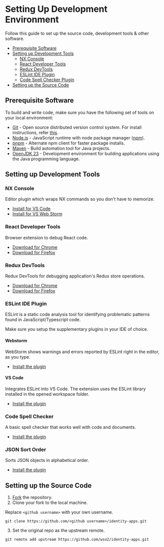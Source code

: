 # Setting Up Development Environment

Follow this guide to set up the source code, development tools & other software.

* [Prerequisite Software](#prerequisite-software)
* [Setting up Development Tools](#setting-up-development-tools)
  * [NX Console](#nx-console)
  * [React Developer Tools](#react-developer-tools)
  * [Redux DevTools](#redux-devtools)
  * [ESLint IDE Plugin](#eslint-ide-plugin)
  * [Code Spell Checker Plugin](#code-spell-checker-plugin)
* [Setting up the Source Code](#setting-up-the-source-code)

## Prerequisite Software

To build and write code, make sure you have the following set of tools on your local environment:

* [Git](https://git-scm.com/downloads) - Open source distributed version control system. For install instructions, refer [this](https://www.atlassian.com/git/tutorials/install-git).
* [Node.js](https://nodejs.org/en/download/) - JavaScript runtime with node package manager ([npm](https://www.npmjs.com/)).
* [pnpm](https://pnpm.io/) - Alternate npm client for faster package installs.
* [Maven](https://maven.apache.org/download.cgi) - Build automation tool for Java projects.
* [OpenJDK 23](https://jdk.java.net/23/) - Development environment for building applications using the Java programming language.

## Setting up Development Tools

### NX Console

Editor plugin which wraps NX commands so you don't have to memorize.

- [Install for VS Code](https://marketplace.visualstudio.com/items?itemName=nrwl.angular-console)
- [Install for VS Web Storm](https://plugins.jetbrains.com/plugin/15000-nx-webstorm)

### React Developer Tools

Browser extension to debug React code.

- [Download for Chrome](https://chrome.google.com/webstore/detail/react-developer-tools/fmkadmapgofadopljbjfkapdkoienihi?hl=en)
- [Download for Firefox](https://addons.mozilla.org/en-US/firefox/addon/react-devtools/)

### Redux DevTools

Redux DevTools for debugging application's Redux store operations.

- [Download for Chrome](https://chrome.google.com/webstore/detail/redux-devtools/lmhkpmbekcpmknklioeibfkpmmfibljd?hl=en)
- [Download for Firefox](https://addons.mozilla.org/en-US/firefox/addon/reduxdevtools/)

### ESLint IDE Plugin

ESLint is a static code analysis tool for identifying problematic patterns found in JavaScript/Typescript code.

Make sure you setup the supplementary plugins in your IDE of choice.

#### Webstorm

WebStorm shows warnings and errors reported by ESLint right in the editor, as you type.

- [Install the plugin](https://www.jetbrains.com/help/webstorm/eslint.html)

#### VS Code

Integrates ESLint into VS Code. The extension uses the ESLint library installed in the opened workspace folder.

- [Install the plugin](https://marketplace.visualstudio.com/items?itemName=dbaeumer.vscode-eslint)

### Code Spell Checker

A basic spell checker that works well with code and documents.

- [Install the plugin](https://marketplace.visualstudio.com/items?itemName=streetsidesoftware.code-spell-checker)

### JSON Sort Order

Sorts JSON objects in alphabetical order.

- [Install the plugin](https://marketplace.visualstudio.com/items?itemName=msyesyan.json-sorter)

## Setting up the Source Code

1. [Fork](https://docs.github.com/en/github/getting-started-with-github/fork-a-repo) the repository.
2. Clone your fork to the local machine.

Replace `<github username>` with your own username.

```shell
git clone https://github.com/<github username>/identity-apps.git
```

3. Set the original repo as the upstream remote.

```shell
git remote add upstream https://github.com/wso2/identity-apps.git
```
